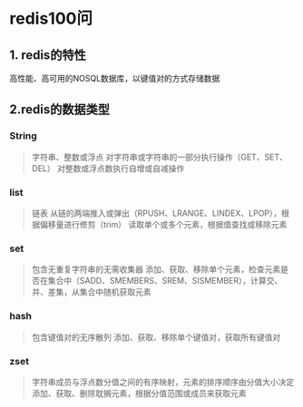 # redis100问
## 1. redis的特性
高性能、高可用的NOSQL数据库，以键值对的方式存储数据

## 2.redis的数据类型
### String
> 字符串、整数或浮点
> 对字符串或字符串的一部分执行操作（GET、SET、DEL）
> 对整数或浮点数执行自增或自减操作
### list
> 链表
> 从链的两端推入或弹出（RPUSH、LRANGE、LINDEX、LPOP），根据偏移量进行修剪（trim）
> 读取单个或多个元素，根据值查找或移除元素
### set
> 包含无重复字符串的无需收集器
> 添加、获取、移除单个元素，检查元素是否在集合中（SADD、SMEMBERS、SREM、SISMEMBER），计算交、并、差集，从集合中随机获取元素
### hash
> 包含键值对的无序散列
> 添加、获取、移除单个键值对，获取所有键值对
### zset
> 字符串成员与浮点数分值之间的有序映射，元素的排序顺序由分值大小决定
> 添加、获取、删除耽搁元素，根据分值范围或成员来获取元素


